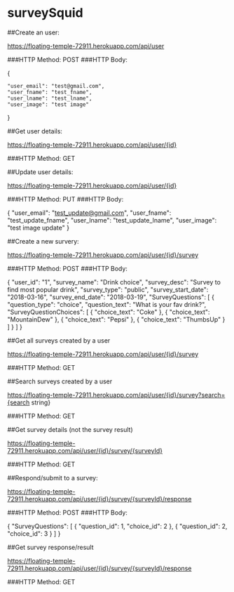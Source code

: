 # surveySquid


##Create an user:

https://floating-temple-72911.herokuapp.com/api/user

###HTTP Method: POST
###HTTP Body:

{

	"user_email": "test@gmail.com",
	"user_fname": "test_fname",
	"user_lname": "test_lname",
	"user_image": "test image"
}




##Get user details:

https://floating-temple-72911.herokuapp.com/api/user/{id}

###HTTP Method: GET




##Update user details:

https://floating-temple-72911.herokuapp.com/api/user/{id}

###HTTP Method: PUT
###HTTP Body:

{
	"user_email": "test_update@gmail.com",
	"user_fname": "test_update_fname",
	"user_lname": "test_update_lname",
	"user_image": "test image update"
}




##Create a new survery:

https://floating-temple-72911.herokuapp.com/api/user/{id}/survey

###HTTP Method: POST
###HTTP Body:

{
    "user_id": "1",
    "survey_name": "Drink choice",
    "survey_desc": "Survey to find most popular drink",
    "survey_type": "public",
    "survey_start_date": "2018-03-16",
    "survey_end_date": "2018-03-19",
    "SurveyQuestions": [
        {
            "question_type": "choice",
            "question_text": "What is your fav drink?",
            "SurveyQuestionChoices": [
                {
                    "choice_text": "Coke"
                },
                {
                    "choice_text": "MountainDew"
                },
                {
                    "choice_text": "Pepsi"
                },
                {
                    "choice_text": "ThumbsUp"
                }
            ]
        }
    ]
}





##Get all surveys created by a user

https://floating-temple-72911.herokuapp.com/api/user/{id}/survey

###HTTP Method: GET




##Search surveys created by a user

https://floating-temple-72911.herokuapp.com/api/user/{id}/survey?search={search string}

###HTTP Method: GET




##Get survey details (not the survey result)

https://floating-temple-72911.herokuapp.com/api/user/{id}/survey/{surveyId}

###HTTP Method: GET




##Respond/submit to a survey:

https://floating-temple-72911.herokuapp.com/api/user/{id}/survey/{surveyId}/response

###HTTP Method: POST
###HTTP Body:

{
    "SurveyQuestions": [
        {
            "question_id": 1,
            "choice_id": 2
        },
        {
            "question_id": 2,
            "choice_id": 3
        }
    ]
}





##Get survey response/result 

https://floating-temple-72911.herokuapp.com/api/user/{id}/survey/{surveyId}/response

###HTTP Method: GET